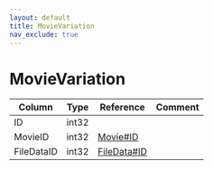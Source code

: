 ```yaml
---
layout: default
title: MovieVariation
nav_exclude: true
---
```

# MovieVariation

| Column | Type | Reference | Comment |
|--------|------|-----------|---------|
|ID|int32|||
|MovieID|int32|[Movie#ID](Movie)||
|FileDataID|int32|[FileData#ID](FileData)||
